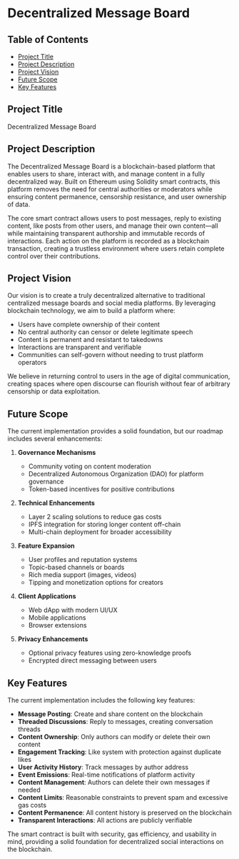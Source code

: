 # Decentralized Message Board

## Table of Contents
- [Project Title](#project-title)
- [Project Description](#project-description)
- [Project Vision](#project-vision)
- [Future Scope](#future-scope)
- [Key Features](#key-features)

## Project Title
Decentralized Message Board

## Project Description
The Decentralized Message Board is a blockchain-based platform that enables users to share, interact with, and manage content in a fully decentralized way. Built on Ethereum using Solidity smart contracts, this platform removes the need for central authorities or moderators while ensuring content permanence, censorship resistance, and user ownership of data.

The core smart contract allows users to post messages, reply to existing content, like posts from other users, and manage their own content—all while maintaining transparent authorship and immutable records of interactions. Each action on the platform is recorded as a blockchain transaction, creating a trustless environment where users retain complete control over their contributions.

## Project Vision
Our vision is to create a truly decentralized alternative to traditional centralized message boards and social media platforms. By leveraging blockchain technology, we aim to build a platform where:

- Users have complete ownership of their content
- No central authority can censor or delete legitimate speech
- Content is permanent and resistant to takedowns
- Interactions are transparent and verifiable
- Communities can self-govern without needing to trust platform operators

We believe in returning control to users in the age of digital communication, creating spaces where open discourse can flourish without fear of arbitrary censorship or data exploitation.

## Future Scope
The current implementation provides a solid foundation, but our roadmap includes several enhancements:

1. **Governance Mechanisms**
   - Community voting on content moderation
   - Decentralized Autonomous Organization (DAO) for platform governance
   - Token-based incentives for positive contributions

2. **Technical Enhancements**
   - Layer 2 scaling solutions to reduce gas costs
   - IPFS integration for storing longer content off-chain
   - Multi-chain deployment for broader accessibility

3. **Feature Expansion**
   - User profiles and reputation systems
   - Topic-based channels or boards
   - Rich media support (images, videos)
   - Tipping and monetization options for creators

4. **Client Applications**
   - Web dApp with modern UI/UX
   - Mobile applications
   - Browser extensions

5. **Privacy Enhancements**
   - Optional privacy features using zero-knowledge proofs
   - Encrypted direct messaging between users

## Key Features
The current implementation includes the following key features:

- **Message Posting**: Create and share content on the blockchain
- **Threaded Discussions**: Reply to messages, creating conversation threads
- **Content Ownership**: Only authors can modify or delete their own content
- **Engagement Tracking**: Like system with protection against duplicate likes
- **User Activity History**: Track messages by author address
- **Event Emissions**: Real-time notifications of platform activity
- **Content Management**: Authors can delete their own messages if needed
- **Content Limits**: Reasonable constraints to prevent spam and excessive gas costs
- **Content Permanence**: All content history is preserved on the blockchain
- **Transparent Interactions**: All actions are publicly verifiable

The smart contract is built with security, gas efficiency, and usability in mind, providing a solid foundation for decentralized social interactions on the blockchain.
